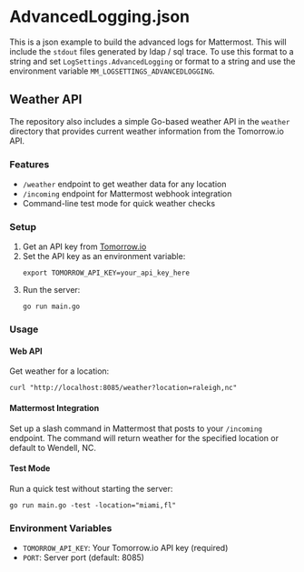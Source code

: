 # AdvancedLogging.json

This is a json example to build the advanced logs for Mattermost. This will include the `stdout` files generated by ldap / sql trace. To use this format to a string and set `LogSettings.AdvancedLogging` or format to a string and use the environment variable `MM_LOGSETTINGS_ADVANCEDLOGGING`.

## Weather API

The repository also includes a simple Go-based weather API in the `weather` directory that provides current weather information from the Tomorrow.io API.

### Features

- `/weather` endpoint to get weather data for any location
- `/incoming` endpoint for Mattermost webhook integration
- Command-line test mode for quick weather checks

### Setup

1. Get an API key from [Tomorrow.io](https://www.tomorrow.io/)
2. Set the API key as an environment variable:
   ```
   export TOMORROW_API_KEY=your_api_key_here
   ```
3. Run the server:
   ```
   go run main.go
   ```

### Usage

#### Web API

Get weather for a location:
```
curl "http://localhost:8085/weather?location=raleigh,nc"
```

#### Mattermost Integration

Set up a slash command in Mattermost that posts to your `/incoming` endpoint.
The command will return weather for the specified location or default to Wendell, NC.

#### Test Mode

Run a quick test without starting the server:
```
go run main.go -test -location="miami,fl"
```

### Environment Variables

- `TOMORROW_API_KEY`: Your Tomorrow.io API key (required)
- `PORT`: Server port (default: 8085)
